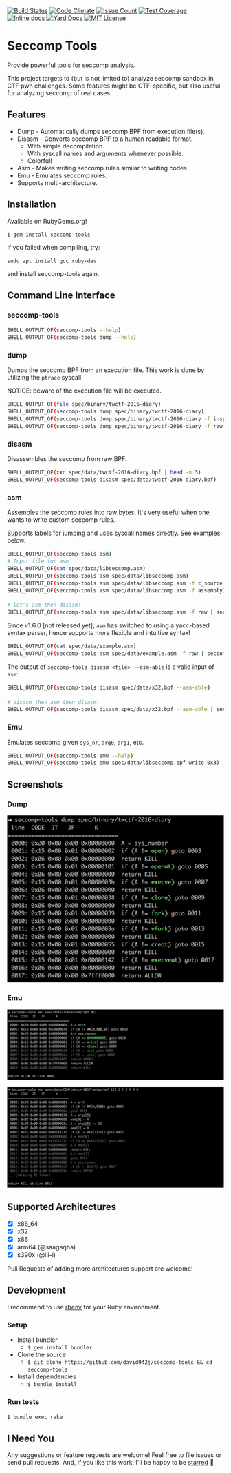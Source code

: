 [![Build Status](https://github.com/david942j/seccomp-tools/workflows/build/badge.svg)](https://github.com/david942j/seccomp-tools/actions)
[![Code Climate](https://codeclimate.com/github/david942j/seccomp-tools/badges/gpa.svg)](https://codeclimate.com/github/david942j/seccomp-tools)
[![Issue Count](https://codeclimate.com/github/david942j/seccomp-tools/badges/issue_count.svg)](https://codeclimate.com/github/david942j/seccomp-tools)
[![Test Coverage](https://codeclimate.com/github/david942j/seccomp-tools/badges/coverage.svg)](https://codeclimate.com/github/david942j/seccomp-tools/coverage)
[![Inline docs](https://inch-ci.org/github/david942j/seccomp-tools.svg?branch=master)](https://inch-ci.org/github/david942j/seccomp-tools)
[![Yard Docs](http://img.shields.io/badge/yard-docs-blue.svg)](https://www.rubydoc.info/github/david942j/seccomp-tools/)
[![MIT License](https://img.shields.io/badge/license-MIT-blue.svg)](http://choosealicense.com/licenses/mit/)

# Seccomp Tools
Provide powerful tools for seccomp analysis.

This project targets to (but is not limited to) analyze seccomp sandbox in CTF pwn challenges.
Some features might be CTF-specific, but also useful for analyzing seccomp of real cases.

## Features
* Dump - Automatically dumps seccomp BPF from execution file(s).
* Disasm - Converts seccomp BPF to a human readable format.
  - With simple decompilation.
  - With syscall names and arguments whenever possible.
  - Colorful!
* Asm - Makes writing seccomp rules similar to writing codes.
* Emu - Emulates seccomp rules.
* Supports multi-architecture.

## Installation

Available on RubyGems.org!
```
$ gem install seccomp-tools
```

If you failed when compiling, try:
```
sudo apt install gcc ruby-dev
```
and install seccomp-tools again.

## Command Line Interface

### seccomp-tools

```bash
SHELL_OUTPUT_OF(seccomp-tools --help)
SHELL_OUTPUT_OF(seccomp-tools dump --help)
```

### dump

Dumps the seccomp BPF from an execution file.
This work is done by utilizing the `ptrace` syscall.

NOTICE: beware of the execution file will be executed.
```bash
SHELL_OUTPUT_OF(file spec/binary/twctf-2016-diary)
SHELL_OUTPUT_OF(seccomp-tools dump spec/binary/twctf-2016-diary)
SHELL_OUTPUT_OF(seccomp-tools dump spec/binary/twctf-2016-diary -f inspect)
SHELL_OUTPUT_OF(seccomp-tools dump spec/binary/twctf-2016-diary -f raw | xxd)
```

### disasm

Disassembles the seccomp from raw BPF.
```bash
SHELL_OUTPUT_OF(xxd spec/data/twctf-2016-diary.bpf | head -n 3)
SHELL_OUTPUT_OF(seccomp-tools disasm spec/data/twctf-2016-diary.bpf)
```

### asm

Assembles the seccomp rules into raw bytes.
It's very useful when one wants to write custom seccomp rules.

Supports labels for jumping and uses syscall names directly. See examples below.
```bash
SHELL_OUTPUT_OF(seccomp-tools asm)
# Input file for asm
SHELL_OUTPUT_OF(cat spec/data/libseccomp.asm)
SHELL_OUTPUT_OF(seccomp-tools asm spec/data/libseccomp.asm)
SHELL_OUTPUT_OF(seccomp-tools asm spec/data/libseccomp.asm -f c_source)
SHELL_OUTPUT_OF(seccomp-tools asm spec/data/libseccomp.asm -f assembly)

# let's asm then disasm!
SHELL_OUTPUT_OF(seccomp-tools asm spec/data/libseccomp.asm -f raw | seccomp-tools disasm -)
```

Since v1.6.0 [not released yet], `asm` has switched to using a yacc-based syntax parser, hence supports more flexible and intuitive syntax!

```bash
SHELL_OUTPUT_OF(cat spec/data/example.asm)
SHELL_OUTPUT_OF(seccomp-tools asm spec/data/example.asm -f raw | seccomp-tools disasm -)
```

The output of `seccomp-tools disasm <file> --asm-able` is a valid input of `asm`:
```bash
SHELL_OUTPUT_OF(seccomp-tools disasm spec/data/x32.bpf --asm-able)

# disasm then asm then disasm!
SHELL_OUTPUT_OF(seccomp-tools disasm spec/data/x32.bpf --asm-able | seccomp-tools asm - -f raw | seccomp-tools disasm -)
```

### Emu

Emulates seccomp given `sys_nr`, `arg0`, `arg1`, etc.
```bash
SHELL_OUTPUT_OF(seccomp-tools emu --help)
SHELL_OUTPUT_OF(seccomp-tools emu spec/data/libseccomp.bpf write 0x3)
```

## Screenshots

### Dump
![dump](https://github.com/david942j/seccomp-tools/blob/master/examples/dump-diary.png?raw=true)

### Emu
![emu](https://github.com/david942j/seccomp-tools/blob/master/examples/emu-libseccomp.png?raw=true)

![emu](https://github.com/david942j/seccomp-tools/blob/master/examples/emu-amigo.png?raw=true)

## Supported Architectures

- [x] x86_64
- [x] x32
- [x] x86
- [x] arm64 (@saagarjha)
- [x] s390x (@iii-i)

Pull Requests of adding more architectures support are welcome!

## Development

I recommend to use [rbenv](https://github.com/rbenv/rbenv) for your Ruby environment.

### Setup

- Install bundler
  - `$ gem install bundler`
- Clone the source
  - `$ git clone https://github.com/david942j/seccomp-tools && cd seccomp-tools`
- Install dependencies
  - `$ bundle install`

### Run tests

`$ bundle exec rake`

## I Need You

Any suggestions or feature requests are welcome!
Feel free to file issues or send pull requests.
And, if you like this work, I'll be happy to be [starred](https://github.com/david942j/seccomp-tools/stargazers) :grimacing:
